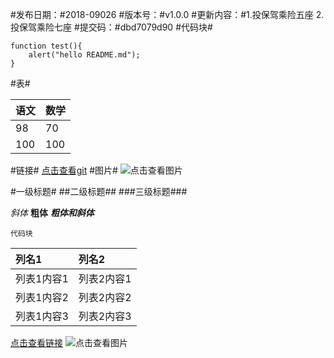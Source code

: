 #发布日期：#2018-09026
#版本号：#v1.0.0
#更新内容：#1.投保驾乘险五座 2.投保驾乘险七座
#提交码：#dbd7079d90
#代码块#
```
function test(){
	alert("hello README.md");
}
```
#表#

|语文|数学|
|:---|:---|
|98|70|
|100|100|
#链接#
[点击查看git](http://192.168.2.200:3000/chinalife/chinaLifeH5.git)
#图片#
![点击查看图片](http://img.zcool.cn/community/0117e2571b8b246ac72538120dd8a4.jpg@1280w_1l_2o_100sh.jpg)

#一级标题#
##二级标题##
###三级标题###

*斜体*
**粗体**
***粗体和斜体***

```
代码块
```

|列名1|列名2|
|:---|:---|
|列表1内容1|列表2内容1|
|列表1内容2|列表2内容2|
|列表1内容3|列表2内容3|

[点击查看链接](http://192.168.2.200:3000/chinalife/chinaLifeH5.git)
![点击查看图片](http://img.zcool.cn/community/0117e2571b8b246ac72538120dd8a4.jpg@1280w_1l_2o_100sh.jpg)


